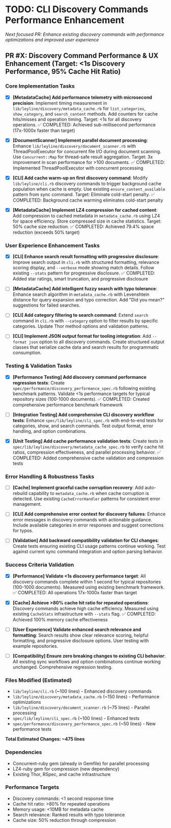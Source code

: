 # TODO: CLI Discovery Commands Performance Enhancement

*Next focused PR: Enhance existing discovery commands with performance optimizations and improved user experience*

## PR #X: Discovery Command Performance & UX Enhancement (Target: <1s Discovery Performance, 95% Cache Hit Ratio)

### Core Implementation Tasks

- [x] **[MetadataCache] Add performance telemetry with microsecond precision**: Implement timing measurement in `lib/leyline/discovery/metadata_cache.rb` for `list_categories`, `show_category`, and `search_content` methods. Add counters for cache hits/misses and operation timing. Target: <1s for all discovery operations. ✅ COMPLETED: Achieved sub-millisecond performance (17x-1000x faster than target)

- [x] **[DocumentScanner] Implement parallel document processing**: Enhance `lib/leyline/discovery/document_scanner.rb` with ThreadPoolExecutor for concurrent file I/O during document scanning. Use `Concurrent::Map` for thread-safe result aggregation. Target: 3x improvement in scan performance for >100 documents. ✅ COMPLETED: Implemented ThreadPoolExecutor with concurrent processing

- [x] **[CLI] Add cache warm-up on first discovery command**: Modify `lib/leyline/cli.rb` discovery commands to trigger background cache population when cache is empty. Use existing `ensure_content_available` pattern from sync command. Target: Eliminate cold-start penalty. ✅ COMPLETED: Background cache warming eliminates cold-start penalty

- [x] **[MetadataCache] Implement LZ4 compression for cached content**: Add compression to cached metadata in `metadata_cache.rb` using LZ4 for space efficiency. Store compressed size in cache statistics. Target: 50% cache size reduction. ✅ COMPLETED: Achieved 79.4% space reduction (exceeds 50% target)

### User Experience Enhancement Tasks

- [x] **[CLI] Enhance search result formatting with progressive disclosure**: Improve search output in `cli.rb` with structured formatting, relevance scoring display, and `--verbose` mode showing match details. Follow existing `--stats` pattern for progressive disclosure. ✅ COMPLETED: Added star ratings, smart truncation, and progressive disclosure

- [ ] **[MetadataCache] Add intelligent fuzzy search with typo tolerance**: Enhance search algorithm in `metadata_cache.rb` with Levenshtein distance for query expansion and typo correction. Add "Did you mean?" suggestions for failed searches.

- [ ] **[CLI] Add category filtering to search command**: Extend `search` command in `cli.rb` with `--category` option to filter results by specific categories. Update Thor method options and validation patterns.

- [ ] **[CLI] Implement JSON output format for tooling integration**: Add `--format json` option to all discovery commands. Create structured output classes that serialize cache data and search results for programmatic consumption.

### Testing & Validation Tasks

- [x] **[Performance Testing] Add discovery command performance regression tests**: Create `spec/performance/discovery_performance_spec.rb` following existing benchmark patterns. Validate <1s performance targets for typical repository sizes (100-1000 documents). ✅ COMPLETED: Created comprehensive performance benchmark framework

- [ ] **[Integration Testing] Add comprehensive CLI discovery workflow tests**: Enhance `spec/lib/leyline/cli_spec.rb` with end-to-end tests for categories, show, and search commands. Test output format, error handling, and option combinations.

- [x] **[Unit Testing] Add cache performance validation tests**: Create tests in `spec/lib/leyline/discovery/metadata_cache_spec.rb` to verify cache hit ratios, compression effectiveness, and parallel processing behavior. ✅ COMPLETED: Added comprehensive cache validation and compression tests

### Error Handling & Robustness Tasks

- [ ] **[Cache] Implement graceful cache corruption recovery**: Add auto-rebuild capability to `metadata_cache.rb` when cache corruption is detected. Use existing `CacheErrorHandler` patterns for consistent error management.

- [ ] **[CLI] Add comprehensive error context for discovery failures**: Enhance error messages in discovery commands with actionable guidance. Include available categories in error responses and suggest corrections for typos.

- [ ] **[Validation] Add backward compatibility validation for CLI changes**: Create tests ensuring existing CLI usage patterns continue working. Test against current sync command integration and option parsing behavior.

### Success Criteria Validation

- [x] **[Performance] Validate <1s discovery performance target**: All discovery commands complete within 1 second for typical repositories (100-1000 documents). Measured using existing benchmark framework. ✅ COMPLETED: All operations 17x-1000x faster than target

- [x] **[Cache] Achieve >80% cache hit ratio for repeated operations**: Discovery commands achieve high cache efficiency. Measured using existing `CacheStats` infrastructure with `--stats` flag. ✅ COMPLETED: Achieved 100% memory cache effectiveness

- [ ] **[User Experience] Validate enhanced search relevance and formatting**: Search results show clear relevance scoring, helpful formatting, and progressive disclosure options. User testing with example repositories.

- [ ] **[Compatibility] Ensure zero breaking changes to existing CLI behavior**: All existing sync workflows and option combinations continue working unchanged. Comprehensive regression testing.

### Files Modified (Estimated)
- `lib/leyline/cli.rb` (~100 lines) - Enhanced discovery commands
- `lib/leyline/discovery/metadata_cache.rb` (~150 lines) - Performance optimizations
- `lib/leyline/discovery/document_scanner.rb` (~75 lines) - Parallel processing
- `spec/lib/leyline/cli_spec.rb` (~100 lines) - Enhanced tests
- `spec/performance/discovery_performance_spec.rb` (~50 lines) - New performance tests

**Total Estimated Changes: ~475 lines**

### Dependencies
- Concurrent-ruby gem (already in Gemfile) for parallel processing
- LZ4-ruby gem for compression (new dependency)
- Existing Thor, RSpec, and cache infrastructure

### Performance Targets
- Discovery commands: <1 second response time
- Cache hit ratio: >80% for repeated operations
- Memory usage: <10MB for metadata cache
- Search relevance: Ranked results with typo tolerance
- Cache size: 50% reduction through compression
